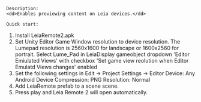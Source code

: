 <title>Leia Remote</title>

	Description:
  	<dd>Enables previewing content on Leia devices.</dd>

	Quick start:
 1) Install LeiaRemote2.apk
 2) Set Unity Editor Game Window resolution to device resolution.
    The Lumepad resolution is 2560x1600 for landscape or 1600x2560 for portrait.
    Select Lume_Pad in LeiaDisplay gameobject dropdown 'Editor Emiulated Views' with checkbox 'Set game view reolution when Editor Emulatd Views changes' enabled
 3) Set the following settings in Edit -> Project Settings -> Editor
    Device: Any Android Device
    Compression: PNG
    Resolution: Normal
 4) Add LeiaRemote prefab to a scene scene.
 5) Press play and Leia Remote 2 will open automatically.
 